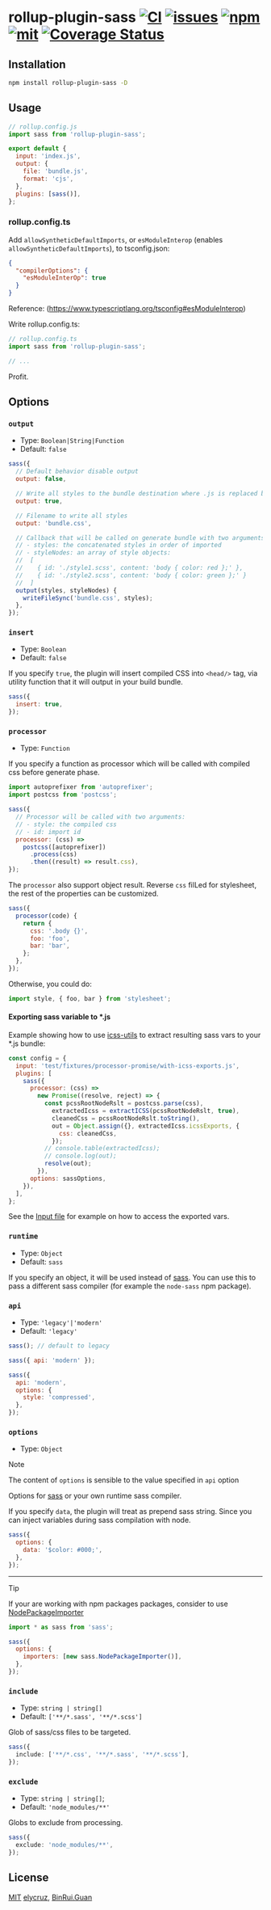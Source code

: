 # rollup-plugin-sass [![CI](https://github.com/elycruz/rollup-plugin-sass/actions/workflows/CI.yml/badge.svg)](https://github.com/elycruz/rollup-plugin-sass/actions/workflows/CI.yml) [![issues](https://img.shields.io/github/issues/elycruz/rollup-plugin-sass.svg?style=flat-square)](https://www.npmjs.com/package/rollup-plugin-sass) [![npm](https://img.shields.io/npm/v/rollup-plugin-sass.svg?style=flat-square)](https://www.npmjs.com/package/rollup-plugin-sass) [![mit](https://img.shields.io/npm/l/rollup-plugin-sass.svg?style=flat-square)](https://opensource.org/licenses/MIT) [![Coverage Status](https://coveralls.io/repos/github/elycruz/rollup-plugin-sass/badge.svg?branch=main)](https://coveralls.io/github/elycruz/rollup-plugin-sass?branch=main)

## Installation

```bash
npm install rollup-plugin-sass -D
```

## Usage

```js
// rollup.config.js
import sass from 'rollup-plugin-sass';

export default {
  input: 'index.js',
  output: {
    file: 'bundle.js',
    format: 'cjs',
  },
  plugins: [sass()],
};
```

### rollup.config.ts

Add `allowSyntheticDefaultImports`, or `esModuleInterop` (enables `allowSyntheticDefaultImports`), to tsconfig.json:

```json
{
  "compilerOptions": {
    "esModuleInterOp": true
  }
}
```

Reference: (https://www.typescriptlang.org/tsconfig#esModuleInterop)

Write rollup.config.ts:

```typescript
// rollup.config.ts
import sass from 'rollup-plugin-sass';

// ...
```

Profit.

## Options

### `output`

- Type: `Boolean|String|Function`
- Default: `false`

```js
sass({
  // Default behavior disable output
  output: false,

  // Write all styles to the bundle destination where .js is replaced by .css
  output: true,

  // Filename to write all styles
  output: 'bundle.css',

  // Callback that will be called on generate bundle with two arguments:
  // - styles: the concatenated styles in order of imported
  // - styleNodes: an array of style objects:
  //  [
  //    { id: './style1.scss', content: 'body { color: red };' },
  //    { id: './style2.scss', content: 'body { color: green };' }
  //  ]
  output(styles, styleNodes) {
    writeFileSync('bundle.css', styles);
  },
});
```

### `insert`

- Type: `Boolean`
- Default: `false`

If you specify `true`, the plugin will insert compiled CSS into `<head/>` tag, via utility function that it will output
in your build bundle.

```js
sass({
  insert: true,
});
```

### `processor`

- Type: `Function`

If you specify a function as processor which will be called with compiled css before generate phase.

```js
import autoprefixer from 'autoprefixer';
import postcss from 'postcss';

sass({
  // Processor will be called with two arguments:
  // - style: the compiled css
  // - id: import id
  processor: (css) =>
    postcss([autoprefixer])
      .process(css)
      .then((result) => result.css),
});
```

The `processor` also support object result. Reverse `css` filLed for stylesheet, the rest of the properties can be customized.

```js
sass({
  processor(code) {
    return {
      css: '.body {}',
      foo: 'foo',
      bar: 'bar',
    };
  },
});
```

Otherwise, you could do:

```js
import style, { foo, bar } from 'stylesheet';
```

#### Exporting sass variable to \*.js

Example showing how to use [icss-utils](https://www.npmjs.com/package/icss-utils) to extract resulting sass vars
to your \*.js bundle:

```js
const config = {
  input: 'test/fixtures/processor-promise/with-icss-exports.js',
  plugins: [
    sass({
      processor: (css) =>
        new Promise((resolve, reject) => {
          const pcssRootNodeRslt = postcss.parse(css),
            extractedIcss = extractICSS(pcssRootNodeRslt, true),
            cleanedCss = pcssRootNodeRslt.toString(),
            out = Object.assign({}, extractedIcss.icssExports, {
              css: cleanedCss,
            });
          // console.table(extractedIcss);
          // console.log(out);
          resolve(out);
        }),
      options: sassOptions,
    }),
  ],
};
```

See the [Input file](test/fixtures/processor-promise/with-icss-exports.js) for example on how to access
the exported vars.

### `runtime`

- Type: `Object`
- Default: `sass`

If you specify an object, it will be used instead of [sass](https://github.com/sass/dart-sass). You can use this to pass a different sass compiler (for example the `node-sass` npm package).

### `api`

- Type: `'legacy'|'modern'`
- Default: `'legacy'`

```js
sass(); // default to legacy

sass({ api: 'modern' });

sass({
  api: 'modern',
  options: {
    style: 'compressed',
  },
});
```

### `options`

- Type: `Object`

> [!NOTE]
> The content of `options` is sensible to the value specified in `api` option

Options for [sass](https://github.com/sass/dart-sass) or your own runtime sass compiler.

If you specify `data`, the plugin will treat as prepend sass string.
Since you can inject variables during sass compilation with node.

```js
sass({
  options: {
    data: '$color: #000;',
  },
});
```

---

> [!TIP]
> If your are working with npm packages packages, consider to use
> [NodePackageImporter](https://sass-lang.com/documentation/js-api/classes/nodepackageimporter/)
>
> ```js
> import * as sass from 'sass';
>
> sass({
>   options: {
>     importers: [new sass.NodePackageImporter()],
>   },
> });
> ```

### `include`

- Type: `string | string[]`
- Default: `['**/*.sass', '**/*.scss']`

Glob of sass/css files to be targeted.

```ts
sass({
  include: ['**/*.css', '**/*.sass', '**/*.scss'],
});
```

### `exclude`

- Type: `string | string[]`;
- Default: `'node_modules/**'`

Globs to exclude from processing.

```ts
sass({
  exclude: 'node_modules/**',
});
```

## License

[MIT](./LICENSE) [elycruz](https://github.com/elycruz),
[BinRui.Guan](mailto:differui@gmail.com)
